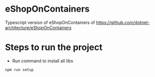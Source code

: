 # eShopOnContainers
Typescript version of eShopOnContainers of https://github.com/dotnet-architecture/eShopOnContainers

# Steps to run the project
- Run command to install all libs
```
npm run setup
```
